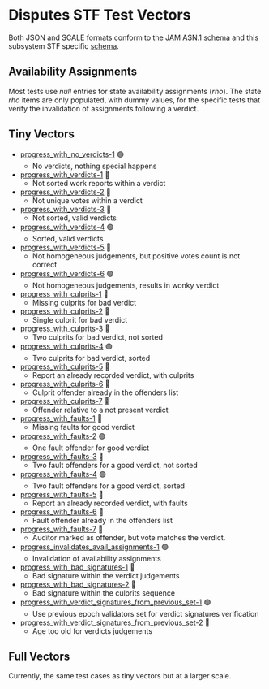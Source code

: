# Disputes STF Test Vectors

Both JSON and SCALE formats conform to the JAM ASN.1 [schema](../jam-types-asn/jam-types.asn)
and this subsystem STF specific [schema](./disputes.asn).

## Availability Assignments

Most tests use *null* entries for state availability assignments (*rho*).
The state *rho* items are only populated, with dummy values, for the specific
tests that verify the invalidation of assignments following a verdict.

## Tiny Vectors

- [progress_with_no_verdicts-1](tiny/progress_with_no_verdicts.json) 🟢 
  - No verdicts, nothing special happens
- [progress_with_verdicts-1](tiny/progress_with_verdicts-1.json) 🔴
  - Not sorted work reports within a verdict
- [progress_with_verdicts-2](tiny/progress_with_verdicts-2.json) 🔴
  - Not unique votes within a verdict
- [progress_with_verdicts-3](tiny/progress_with_verdicts-3.json) 🔴
  - Not sorted, valid verdicts
- [progress_with_verdicts-4](tiny/progress_with_verdicts-4.json) 🟢
  - Sorted, valid verdicts
- [progress_with_verdicts-5](tiny/progress_with_verdicts-5.json) 🔴
  - Not homogeneous judgements, but positive votes count is not correct
- [progress_with_verdicts-6](tiny/progress_with_verdicts-6.json) 🟢
  - Not homogeneous judgements, results in wonky verdict
- [progress_with_culprits-1](tiny/progress_with_culprits-1.json) 🔴
  - Missing culprits for bad verdict
- [progress_with_culprits-2](tiny/progress_with_culprits-2.json) 🔴
  - Single culprit for bad verdict
- [progress_with_culprits-3](tiny/progress_with_culprits-3.json) 🔴
  - Two culprits for bad verdict, not sorted
- [progress_with_culprits-4](tiny/progress_with_culprits-4.json) 🟢
  - Two culprits for bad verdict, sorted
- [progress_with_culprits-5](tiny/progress_with_culprits-5.json) 🔴
  - Report an already recorded verdict, with culprits
- [progress_with_culprits-6](tiny/progress_with_culprits-6.json) 🔴
  - Culprit offender already in the offenders list
- [progress_with_culprits-7](tiny/progress_with_culprits-7.json) 🔴
  - Offender relative to a not present verdict
- [progress_with_faults-1](tiny/progress_with_faults-1.json) 🔴
  - Missing faults for good verdict
- [progress_with_faults-2](tiny/progress_with_faults-2.json) 🟢
  - One fault offender for good verdict
- [progress_with_faults-3](tiny/progress_with_faults-3.json) 🔴
  - Two fault offenders for a good verdict, not sorted
- [progress_with_faults-4](tiny/progress_with_faults-4.json) 🟢
  - Two fault offenders for a good verdict, sorted
- [progress_with_faults-5](tiny/progress_with_faults-5.json) 🔴
  - Report an already recorded verdict, with faults
- [progress_with_faults-6](tiny/progress_with_faults-6.json) 🔴
  - Fault offender already in the offenders list
- [progress_with_faults-7](tiny/progress_with_faults-7.json) 🔴
  - Auditor marked as offender, but vote matches the verdict.
- [progress_invalidates_avail_assignments-1](tiny/progress_invalidates_avail_assignments-1.json) 🟢
  - Invalidation of availability assignments
- [progress_with_bad_signatures-1](tiny/progress_with_bad_signatures-1.json) 🔴
  - Bad signature within the verdict judgements
- [progress_with_bad_signatures-2](tiny/progress_with_bad_signatures-2.json) 🔴
  - Bad signature within the culprits sequence
- [progress_with_verdict_signatures_from_previous_set-1](tiny/progress_with_verdict_signatures_from_previous_set-1.json) 🟢
  - Use previous epoch validators set for verdict signatures verification
- [progress_with_verdict_signatures_from_previous_set-2](tiny/progress_with_verdict_signatures_from_previous_set-2.json) 🔴
  - Age too old for verdicts judgements

## Full Vectors

Currently, the same test cases as tiny vectors but at a larger scale.
